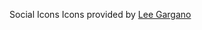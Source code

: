 Social Icons
Icons provided by [Lee Gargano](http://dribbble.com/shots/1427054-Flat-Minimalistic-Social-Icons)
